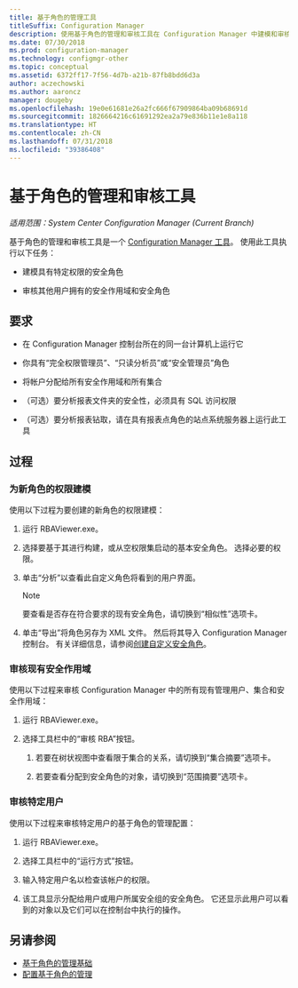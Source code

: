 ```yaml
---
title: 基于角色的管理工具
titleSuffix: Configuration Manager
description: 使用基于角色的管理和审核工具在 Configuration Manager 中建模和审核安全角色和作用域。
ms.date: 07/30/2018
ms.prod: configuration-manager
ms.technology: configmgr-other
ms.topic: conceptual
ms.assetid: 6372ff17-7f56-4d7b-a21b-87fb8bdd6d3a
author: aczechowski
ms.author: aaroncz
manager: dougeby
ms.openlocfilehash: 19e0e61681e26a2fc666f67909864ba09b68691d
ms.sourcegitcommit: 1826664216c61691292ea2a79e836b11e1e8a118
ms.translationtype: HT
ms.contentlocale: zh-CN
ms.lasthandoff: 07/31/2018
ms.locfileid: "39386408"
---
```

# <a name="role-based-administration-and-auditing-tool"></a>基于角色的管理和审核工具

*适用范围：System Center Configuration Manager (Current Branch)*

基于角色的管理和审核工具是一个 [Configuration Manager 工具](/sccm/core/support/tools)。 使用此工具执行以下任务：

- 建模具有特定权限的安全角色  

- 审核其他用户拥有的安全作用域和安全角色



## <a name="requirements"></a>要求

- 在 Configuration Manager 控制台所在的同一台计算机上运行它  

- 你具有“完全权限管理员”、“只读分析员”或“安全管理员”角色  

- 将帐户分配给所有安全作用域和所有集合  

- （可选）要分析报表文件夹的安全性，必须具有 SQL 访问权限  

- （可选）要分析报表钻取，请在具有报表点角色的站点系统服务器上运行此工具



## <a name="procedures"></a>过程


### <a name="model-permissions-for-a-new-role"></a>为新角色的权限建模

使用以下过程为要创建的新角色的权限建模： 

1. 运行 RBAViewer.exe。  

2. 选择要基于其进行构建，或从空权限集启动的基本安全角色。 选择必要的权限。  

3. 单击“分析”以查看此自定义角色将看到的用户界面。  

    > [!Note]  
    > 要查看是否存在符合要求的现有安全角色，请切换到“相似性”选项卡。  

4. 单击“导出”将角色另存为 XML 文件。 然后将其导入 Configuration Manager 控制台。 有关详细信息，请参阅[创建自定义安全角色](/sccm/core/servers/deploy/configure/configure-role-based-administration#BKMK_CreateSecRole)。


### <a name="audit-existing-security-scopes"></a>审核现有安全作用域

使用以下过程来审核 Configuration Manager 中的所有现有管理用户、集合和安全作用域：

1. 运行 RBAViewer.exe。  

2. 选择工具栏中的“审核 RBA”按钮。  

    1. 若要在树状视图中查看限于集合的关系，请切换到“集合摘要”选项卡。  

    2. 若要查看分配到安全角色的对象，请切换到“范围摘要”选项卡。  


### <a name="audit-a-specific-user"></a>审核特定用户

使用以下过程来审核特定用户的基于角色的管理配置：

1. 运行 RBAViewer.exe。  

2. 选择工具栏中的“运行方式”按钮。  

3. 输入特定用户名以检查该帐户的权限。  

4. 该工具显示分配给用户或用户所属安全组的安全角色。 它还显示此用户可以看到的对象以及它们可以在控制台中执行的操作。  



## <a name="see-also"></a>另请参阅

- [基于角色的管理基础](/sccm/core/understand/fundamentals-of-role-based-administration)
- [配置基于角色的管理](/sccm/core/servers/deploy/configure/configure-role-based-administration)